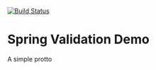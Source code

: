 [![Build Status](https://travis-ci.org/Magystius/spring-val-demo.svg?branch=master)](https://travis-ci.org/Magystius/spring-val-demo)

# Spring Validation Demo

A simple protto